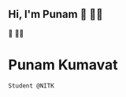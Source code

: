 ## Hi, I'm Punam :wave:	:woman_technologist:
:wave:	:woman_technologist:

# Punam Kumavat
`Student @NITK`



